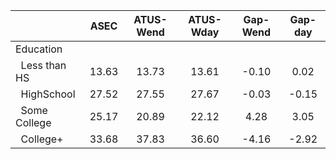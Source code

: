 
|                      |         ASEC |    ATUS-Wend |    ATUS-Wday |     Gap-Wend |      Gap-day |
| -------------------- | :----------: | :----------: | :----------: | :----------: | :----------: |
| Education            |              |              |              |              |              |
| &nbsp;&nbsp;Less than HS |        13.63 |        13.73 |        13.61 |        -0.10 |         0.02 |
| &nbsp;&nbsp;HighSchool |        27.52 |        27.55 |        27.67 |        -0.03 |        -0.15 |
| &nbsp;&nbsp;Some College |        25.17 |        20.89 |        22.12 |         4.28 |         3.05 |
| &nbsp;&nbsp;College+ |        33.68 |        37.83 |        36.60 |        -4.16 |        -2.92 |

